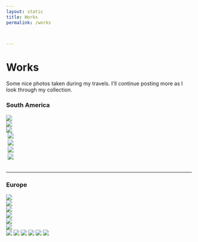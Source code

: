 ```yaml
---
layout: static
title: Works
permalink: /works



---
```



<h1>Works</h1>
   <p>Some nice photos taken during my travels. I'll continue posting more as I look through my collection.</p>
   <h3>South America</h3>    
   <div class="popup-gallery">
<article>
       <a href="assets/images/photography/el-chalten.jpg" title="Wooden sculpture at El Chalten, Argentina"><img src="assets/images/photography/el-chalten-tb.jpg"  class="article-image" /></a>
</article>
<article>
       <a href="assets/images/photography/sa-01.jpg" title="An interesting plant at Bulnes Fort in Punta Arenas, Chile" ><img src="assets/images/photography/sa-01-tb.jpg" class="article-image" /></a>
</article>
<article>
       <a href="assets/images/photography/chile.jpg" title="The same interesting plant at Bulnes Fort in Punta Arenas, Chile"><img src="assets/images/photography/chile-tb.jpg" class="article-image" /></a>       
</article>
<article>
​       <a href="assets/images/photography/easter-island.jpg" title="Riding around Easter Island"><img src="assets/images/photography/easter-island-tb.jpg" class="article-image" /></a>  
</article>
<article>
​       <a href="assets/images/photography/sa-02.jpg" title="Sunrise at the Uyuni Salt Flats in Bolivia" class="image object"><img src="assets/images/photography/sa-02-tb.jpg" /></a>
</article>
<article>
​       <a href="assets/images/photography/sa-03.jpg" title="Window of a restaurant in Lima, Peru" class="image object"><img src="assets/images/photography/sa-03-tb.jpg" /></a>
</article>
<article>
​       <a href="assets/images/photography/sa-04.jpg" title="A puppy and a...goat? in the outskirts of Lima, Peru" class="image object"><img src="assets/images/photography/sa-04-tb.jpg" /></a>   
</article>
​    </div>

<hr class="minor" />

<h3>Europe</h3>
   <div class="popup-gallery">
<article>   
       <a href="assets/images/photography/iceland.jpg" title="Crosswalk sign in Iceland" class="image object"><img src="assets/images/photography/iceland-tb.jpg" /></a>
</article>       
<article>          
       <a href="assets/images/photography/iceland-05.jpg" title="Rock formation at Black Sand Beach in Vik, Iceland" class="image object"><img src="assets/images/photography/iceland-05-tb.jpg" /></a>   
</article>       
<article>          
       <a href="assets/images/photography/europe-02.jpg" title="Hiking on a glacier at Vatnajokull, Iceland" class="image object"><img src="assets/images/photography/europe-02-tb.jpg" /></a>
</article>       
<article>          
       <a href="assets/images/photography/iceland-04.jpg" title="A house on a cliff, somewhere in Iceland" class="image object"><img src="assets/images/photography/iceland-04-tb.jpg" /></a>
</article>       
<article>          
       <a href="assets/images/photography/iceland-03.jpg" title="Outside the City Hall in Reykjavik, Iceland" class="image object"><img src="assets/images/photography/iceland-03-tb.jpg" /></a>
</article>       
<article>          
       <a href="assets/images/photography/iceland-02.jpg" title="Sculpture in Iceland" class="image object"><img src="assets/images/photography/iceland-02-tb.jpg" /></a>  
</article>       
<article>   
       <a href="assets/images/photography/amsterdam-01.jpg" title="Flowers found at Volendam, Netherlands" class="image object"><img src="assets/images/photography/amsterdam-01-tb.jpg" /></a>
       <a href="assets/images/photography/amsterdam-02.jpg" title="The band Lakshmi performs at Vondelpark in Amsterdam, Netherlands" class="image object"><img src="assets/images/photography/amsterdam-02-tb.jpg" /></a>       
       <a href="assets/images/photography/amsterdam-03.jpg" title="An amusing utility something in Amsterdam, Netherlands" class="image object"><img src="assets/images/photography/amsterdam-03-tb.jpg" /></a>       
       <a href="assets/images/photography/amsterdam-04.jpg" title="Reypenaer Cheese testing class in Amsterdam, Netherlands" class="image object"><img src="assets/images/photography/amsterdam-04-tb.jpg" /></a>       
       <a href="assets/images/photography/belgium.jpg" title="at a museum in Antwerp, or Ghent, Belgium" class="image object"><img src="assets/images/photography/belgium-tb.jpg" /></a>       
       <a href="assets/images/photography/prague.jpg" title="Prague Castle, I think." class="image object"><img src="assets/images/photography/prague-tb.jpg" /></a>       
    </div>  